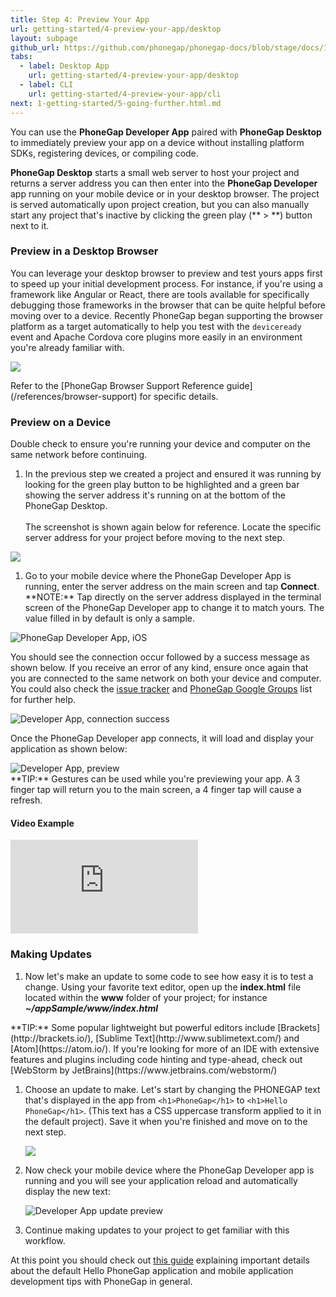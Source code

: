 ```yaml
---
title: Step 4: Preview Your App
url: getting-started/4-preview-your-app/desktop
layout: subpage
github_url: https://github.com/phonegap/phonegap-docs/blob/stage/docs/1-getting-started/4-preview-your-app/1-desktop.html.md
tabs:
  - label: Desktop App
    url: getting-started/4-preview-your-app/desktop
  - label: CLI
    url: getting-started/4-preview-your-app/cli
next: 1-getting-started/5-going-further.html.md
---
```


You can use the **PhoneGap Developer App** paired with **PhoneGap Desktop** to immediately preview your app on a device without installing platform SDKs, registering devices, or compiling code.

**PhoneGap Desktop** starts a small web server to host your project and returns a server address you can then enter into the **PhoneGap Developer** app running on your mobile device or in your desktop browser. The project is served automatically upon project creation, but you can also manually start any project that's inactive by clicking the green play (** &gt; **) button next to it.

### Preview in a Desktop Browser

You can leverage your desktop browser to preview and test yours apps first to speed up your initial development process. For instance, if you're using a framework like Angular or React, there are tools available for specifically debugging those frameworks in the browser that can be quite helpful before moving over to a device. Recently PhoneGap began supporting the browser platform as a target automatically to help you test with the `deviceready` event and Apache Cordova core plugins more easily in an environment you're already familiar with.

  ![](/images/browser-support/browser-debug.png)

<div class="alert--info">Refer to the [PhoneGap Browser Support Reference guide](/references/browser-support) for specific details.</div>

### Preview on a Device

<div class="alert--warning">Double check to ensure you're running your device and computer on the same network before continuing. </div>

1. In the previous step we created a project and ensured it was running by looking for the green play button to be highlighted and a green bar showing the server address it's running on at the bottom of the PhoneGap Desktop. <br><br>The screenshot is shown again below for reference. Locate the specific server address for your project before moving to the next step.

  ![](/images/desktop-app-create.png)

1. Go to your mobile device where the PhoneGap Developer App is running, enter the server address on the main screen and tap **Connect**.
   <div class="alert--info"> **NOTE:** Tap directly on the server address displayed in the terminal screen of the PhoneGap Developer app to change it to match yours. The value filled in by default is only a sample. </div>

  <img class="mobile-image" src="/images/dev-app-enter-add.png" alt="PhoneGap Developer App, iOS"/>

  You should see the connection occur followed by a success message as shown below. If you receive an error of any kind, ensure
   once again that you are connected to the same network on both your device and computer. You could also check the
   [issue tracker](https://github.com/phonegap/phonegap-app-developer/issues) and
   [PhoneGap Google Groups](https://groups.google.com/forum/#!forum/phonegap) list for further help.

  <img class="mobile-image" src="/images/dev-app-success.jpg" alt="Developer App, connection success"/>

  Once the PhoneGap Developer app connects, it will load and display your application as shown below:

  <img class="mobile-image" src="/images/dev-app-preview.jpg" alt="Developer App, preview"/>

  <div class="alert--tip"> **TIP:** Gestures can be used while you're previewing your app. A 3 finger tap will return you to the main screen, a 4 finger tap will cause a refresh.
  </div>

  #### Video Example

  <div class="video-wrapper">
    <iframe src="https://www.youtube.com/embed/pggw-9b8RVY" frameborder="0" allowfullscreen></iframe>
  </div>

  ### Making Updates

1. Now let's make an update to some code to see how easy it is to test a change. Using your favorite text editor, open up the **index.html** file located within the **www** folder of your project; for instance ***~/appSample/www/index.html***
  <div class="alert--tip"> **TIP:** Some popular lightweight  but powerful editors include [Brackets](http://brackets.io/), [Sublime Text](http://www.sublimetext.com/) and [Atom](https://atom.io/). If you're looking for more of an IDE with extensive features and plugins including code hinting and type-ahead, check out [WebStorm by JetBrains](https://www.jetbrains.com/webstorm/)</div>

1. Choose an update to make. Let's start by changing the PHONEGAP text that's displayed in the app from `<h1>PhoneGap</h1>` to `<h1>Hello PhoneGap</h1>`. (This text has a CSS uppercase transform applied to it in the default project). Save it when you're finished and move on to the next step.

    ![](/images/editor.jpg)

1. Now check your mobile device where the PhoneGap Developer app is running and you will see your application reload and automatically display the new text:

    <img class="mobile-image" src="/images/dev-app-code-update.jpg" alt="Developer App update preview"/>

1. Continue making updates to your project to get familiar with this workflow.

  At this point you should check out [this guide](/tutorials/develop/hello-world-explained/) explaining important details about the default Hello PhoneGap application and mobile application development tips with PhoneGap in general.
